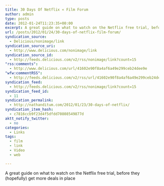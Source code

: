 ```yaml
---
title: 30 Days Of Netflix « Film Forum
author: admin
type: posts
date: 2012-01-24T11:23:35+00:00
excerpt: A great guide on what to watch on the Netflix free trial, before they (hopefully) get more deals in place
url: /posts/2012/01/24/30-days-of-netflix-film-forum/
syndication_source:
  - Delicious/nonimage/link
syndication_source_uri:
  - http://www.delicious.com/nonimage/link
syndication_source_id:
  - http://feeds.delicious.com/v2/rss/nonimage/link?count=15
"rss:comments":
  - http://www.delicious.com/url/41602e90f8a4af6a49e299ceb24dee9e
"wfw:commentRSS":
  - http://feeds.delicious.com/v2/rss/url/41602e90f8a4af6a49e299ceb24dee9e
syndication_feed:
  - http://feeds.delicious.com/v2/rss/nonimage/link?count=15
syndication_feed_id:
  - 11
syndication_permalink:
  - http://nathanditum.com/2012/01/23/30-days-of-netflix/
syndication_item_hash:
  - c7816ccb9f23d4f5dfdd70808549877d
aktt_notify_twitter:
  - no
categories:
  - Links
tags:
  - film
  - link
  - Video
  - web

---
```

A great guide on what to watch on the Netflix free trial, before they (hopefully) get more deals in place